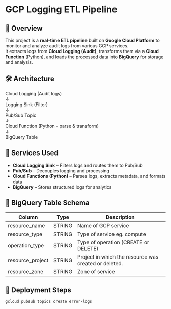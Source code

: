 # GCP Logging ETL Pipeline

## 📌 Overview
This project is a **real-time ETL pipeline** built on **Google Cloud Platform** to monitor and analyze audit logs from various GCP services.  
It extracts logs from **Cloud Logging (Audit)**, transforms them via a **Cloud Function** (Python), and loads the processed data into **BigQuery** for storage and analysis.

## 🛠️ Architecture
Cloud Logging (Audit logs) <br>
↓ <br>
Logging Sink (Filter)<br>
↓<br>
Pub/Sub Topic <br>
↓<br>
Cloud Function (Python - parse & transform)<br>
↓<br>
BigQuery Table


## 🔧 Services Used
- **Cloud Logging Sink** – Filters logs and routes them to Pub/Sub
- **Pub/Sub** – Decouples logging and processing
- **Cloud Functions (Python)** – Parses logs, extracts metadata, and formats data
- **BigQuery** – Stores structured logs for analytics

## 📂 BigQuery Table Schema
| Column       | Type     | Description |
|--------------|----------|-------------|
| resource_name | STRING   | Name of GCP service |
| resource_type | STRING   | Type of service eg. compute |
| operation_type| STRING   | Type of operation (CREATE or DELETE) |
| resource_project| STRING | Project in which the resource was created or deleted. |
| resource_zone | STRING   | Zone of service |


## 🚀 Deployment Steps

   ```bash
   gcloud pubsub topics create error-logs
